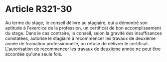 # Article R321-30

Au terme du stage, le conseil délivre au stagiaire, qui a démontré son aptitude à l'exercice de la profession, un certificat de bon accomplissement du stage.   Dans le cas contraire, le conseil, selon la gravité des insuffisances constatées, autorise le stagiaire à recommencer les travaux de deuxième année de formation professionnelle, ou refuse de délivrer le certificat. L'autorisation de recommencer les travaux de deuxième année ne peut être accordée qu'une seule fois.